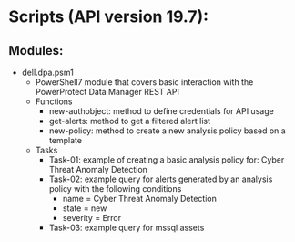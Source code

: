 # Scripts (API version 19.7):
## Modules: 
* dell.dpa.psm1
    * PowerShell7 module that covers basic interaction with the PowerProtect Data Manager REST API
    * Functions
        * new-authobject: method to define credentials for API usage
        * get-alerts: method to get a filtered alert list
        * new-policy: method to create a new analysis policy based on a template
    * Tasks
        * Task-01: example of creating a basic analysis policy for: Cyber Threat Anomaly Detection
        * Task-02: example query for alerts generated by an analysis policy with the following conditions
            * name = Cyber Threat Anomaly Detection
            * state = new
            * severity = Error
        * Task-03: example query for mssql assets
